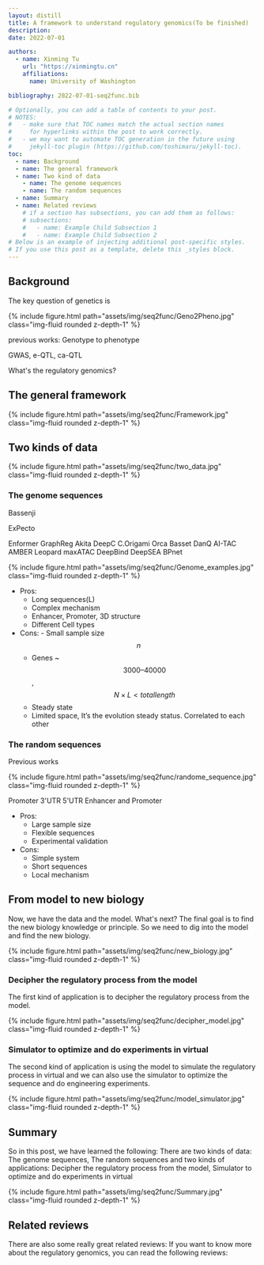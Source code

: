```yaml
---
layout: distill
title: A framework to understand regulatory genomics(To be finished)
description:
date: 2022-07-01

authors:
  - name: Xinming Tu
    url: "https://xinmingtu.cn"
    affiliations:
      name: University of Washington

bibliography: 2022-07-01-seq2func.bib

# Optionally, you can add a table of contents to your post.
# NOTES:
#   - make sure that TOC names match the actual section names
#     for hyperlinks within the post to work correctly.
#   - we may want to automate TOC generation in the future using
#     jekyll-toc plugin (https://github.com/toshimaru/jekyll-toc).
toc:
  - name: Background
  - name: The general framework
  - name: Two kind of data
    - name: The genome sequences
    - name: The random sequences
  - name: Summary
  - name: Related reviews
    # if a section has subsections, you can add them as follows:
    # subsections:
    #   - name: Example Child Subsection 1
    #   - name: Example Child Subsection 2
# Below is an example of injecting additional post-specific styles.
# If you use this post as a template, delete this _styles block.
---
```


## Background

The key question of genetics is

<div class="row mt-3">
    <div class="col-sm mt-3 mt-md-0">
        {% include figure.html path="assets/img/seq2func/Geno2Pheno.jpg" class="img-fluid rounded z-depth-1" %}
    </div>
</div>

previous works:
Genotype to phenotype

GWAS, e-QTL, ca-QTL

What's the regulatory genomics?

## The general framework

<div class="row mt-3">
    <div class="col-sm mt-3 mt-md-0">
        {% include figure.html path="assets/img/seq2func/Framework.jpg" class="img-fluid rounded z-depth-1" %}
    </div>
</div>

## Two kinds of data

<div class="row mt-3">
    <div class="col-sm mt-3 mt-md-0">
        {% include figure.html path="assets/img/seq2func/two_data.jpg" class="img-fluid rounded z-depth-1" %}
    </div>
</div>

### The genome sequences

Bassenji <d-cite key="kelley2018sequential"></d-cite>

ExPecto <d-cite key="zhou2018deep"></d-cite>

Enformer <d-cite key="avsec2021effective"></d-cite>
GraphReg <d-cite key="karbalayghareh2022chromatin"></d-cite>
Akita <d-cite key="fudenberg2020predicting"></d-cite>
DeepC <d-cite key="schwessinger2020deepc"></d-cite>
C.Origami <d-cite key="schwessinger2020deepc"></d-cite>
Orca <d-cite key="zhou2022sequence"></d-cite>
Basset <d-cite key="kelley2016basset"></d-cite>
DanQ <d-cite key="quang2016danq"></d-cite>
AI-TAC <d-cite key="maslova2020deep"></d-cite>
AMBER <d-cite key="zhang2021automated"></d-cite>
Leopard <d-cite key="li2021fast"></d-cite>
maxATAC <d-cite key="cazares2022maxatac"></d-cite>
DeepBind <d-cite key="alipanahi2015predicting"></d-cite>
DeepSEA <d-cite key="zhou2015predicting"></d-cite>
BPnet <d-cite key="avsec2021base"></d-cite>

<div class="row mt-3">
    <div class="col-sm mt-3 mt-md-0">
        {% include figure.html path="assets/img/seq2func/Genome_examples.jpg" class="img-fluid rounded z-depth-1" %}
    </div>
</div>

- Pros:
  - Long sequences(L)
  - Complex mechanism
  - Enhancer, Promoter, 3D structure
  - Different Cell types
- Cons: - Small sample size $$ n $$
  - Genes ~ $$ 3000 – 40000 $$, $$ N \times L < total length $$
  - Steady state
  - Limited space, It’s the evolution steady status. Correlated to each other

### The random sequences

Previous works

<div class="row mt-3">
    <div class="col-sm mt-3 mt-md-0">
        {% include figure.html path="assets/img/seq2func/randome_sequence.jpg" class="img-fluid rounded z-depth-1" %}
    </div>
</div>

Promoter <d-cite key="de2020deciphering, vaishnav2022evolution"></d-cite>
3'UTR <d-cite key="griesemer2021genome"></d-cite>
5'UTR <d-cite key="sample2019human, cuperus2017deep"></d-cite>
Enhancer and Promoter <d-cite key="sahu2022sequence"></d-cite>

- Pros:
  - Large sample size
  - Flexible sequences
  - Experimental validation
- Cons:
  - Simple system
  - Short sequences
  - Local mechanism

## From model to new biology

Now, we have the data and the model. What's next? The final goal is to find the new biology knowledge or principle. So we need to dig into the model and find the new biology.

<div class="row mt-3">
    <div class="col-sm mt-3 mt-md-0">
        {% include figure.html path="assets/img/seq2func/new_biology.jpg" class="img-fluid rounded z-depth-1" %}
    </div>
</div>

### Decipher the regulatory process from the model

The first kind of application is to decipher the regulatory process from the model.

<div class="row mt-3">
    <div class="col-sm mt-3 mt-md-0">
        {% include figure.html path="assets/img/seq2func/decipher_model.jpg" class="img-fluid rounded z-depth-1" %}
    </div>
</div>

### Simulator to optimize and do experiments in virtual

The second kind of application is using the model to simulate the regulatory process in virtual and we can also use the simulator to optimize the sequence and do engineering experiments.

<div class="row mt-3">
    <div class="col-sm mt-3 mt-md-0">
        {% include figure.html path="assets/img/seq2func/model_simulator.jpg" class="img-fluid rounded z-depth-1" %}
    </div>
</div>

## Summary

So in this post, we have learned the following:
There are two kinds of data: The genome sequences, The random sequences and two kinds of applications: Decipher the regulatory process from the model, Simulator to optimize and do experiments in virtual

<div class="row mt-3">
    <div class="col-sm mt-3 mt-md-0">
        {% include figure.html path="assets/img/seq2func/Summary.jpg" class="img-fluid rounded z-depth-1" %}
    </div>
</div>

## Related reviews

There are also some really great related reviews:
If you want to know more about the regulatory genomics, you can read the following reviews:
